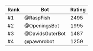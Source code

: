 Rank|Bot|Rating
---|---|---
#1|@RaspFish|2495
#2|@OpeningsBot|1995
#3|@DavidsGuterBot|1487
#4|@pawnrobot|1259
